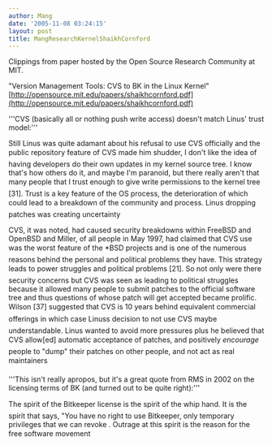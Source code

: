 ```yaml
---
author: Mang
date: '2005-11-08 03:24:15'
layout: post
title: MangResearchKernelShaikhCornford
---
```


Clippings from paper hosted by the Open Source Research Community at MIT.

"Version Management Tools: CVS to BK in the Linux Kernel"
[http://opensource.mit.edu/papers/shaikhcornford.pdf](http://opensource.mit.edu/papers/shaikhcornford.pdf)

'''CVS (basically all or nothing push write access) doesn't match Linus' trust model:'''

Still Linus was quite adamant about his refusal to use CVS officially and the public repository feature of CVS made him shudder, I don't like the idea of having developers do their own updates in my kernel source tree. I know that's how others do it, and maybe I'm paranoid, but there really aren't that many people that I trust enough to give write permissions to the kernel tree [31]. Trust is a key feature of the OS process, the deterioration of which could lead to a breakdown of the community and process. Linus dropping patches was creating uncertainty


CVS, it was noted, had caused security breakdowns within FreeBSD and OpenBSD and Miller, of all people in May 1997, had claimed that CVS use was the worst feature of the *BSD projects and is one of the numerous reasons behind the personal and political problems they have. This strategy leads to power struggles and political problems [21]. So not only were there security concerns but CVS was seen as leading to political struggles because it allowed many people to submit patches to the official software tree and thus questions of whose patch will get accepted became prolific. Wilson [37] suggested that CVS is 10 years behind equivalent commercial offerings in which case Linuss decision to not use CVS maybe understandable. Linus wanted to avoid more pressures plus he believed that CVS allow[ed] automatic acceptance of patches, and positively _encourage_ people to "dump" their patches on other people, and not act as real maintainers


'''This isn't really apropos, but it's a great quote from RMS in 2002 on the licensing terms of BK (and turned out to be quite right):'''

The spirit of the Bitkeeper license is the spirit of the whip hand. It is the spirit that says, "You have no right to use Bitkeeper, only temporary privileges that we can revoke
. Outrage at this spirit is the reason for the free software movement
